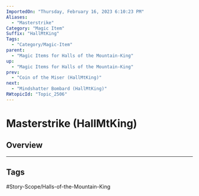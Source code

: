 ```yaml
---
ImportedOn: "Thursday, February 16, 2023 6:10:23 PM"
Aliases:
  - "Masterstrike"
Category: "Magic Item"
Suffix: "HallMtKing"
Tags:
  - "Category/Magic-Item"
parent:
  - "Magic Items for Halls of the Mountain-King"
up:
  - "Magic Items for Halls of the Mountain-King"
prev:
  - "Coin of the Miser (HallMtKing)"
next:
  - "Mindshatter Bombard (HallMtKing)"
RWtopicId: "Topic_2506"
---
```

# Masterstrike (HallMtKing)
## Overview

---
## Tags
#Story-Scope/Halls-of-the-Mountain-King

